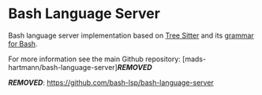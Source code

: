 # Bash Language Server

Bash language server implementation based on [Tree Sitter][tree-sitter] and its
[grammar for Bash][tree-sitter-bash].

For more information see the main Github repository: [mads-hartmann/bash-language-server]***REMOVED***

[tree-sitter]: https://github.com/tree-sitter/tree-sitter
[tree-sitter-bash]: https://github.com/tree-sitter/tree-sitter-bash
***REMOVED***: https://github.com/bash-lsp/bash-language-server
